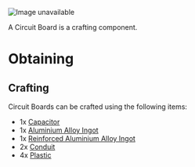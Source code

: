 ![Image unavailable](https://i.imgur.com/TyXKZRs.png)

A Circuit Board is a crafting component.

# Obtaining

## Crafting

Circuit Boards can be crafted using the following items:

* 1x [Capacitor](Capacitor)
* 1x [Aluminium Alloy Ingot](Aluminium-Alloy-Ingot)
* 1x [Reinforced Aluminium Alloy Ingot](Reinforced-Aluminium-Alloy-Ingot)
* 2x [Conduit](Conduit)
* 4x [Plastic](Plastic)